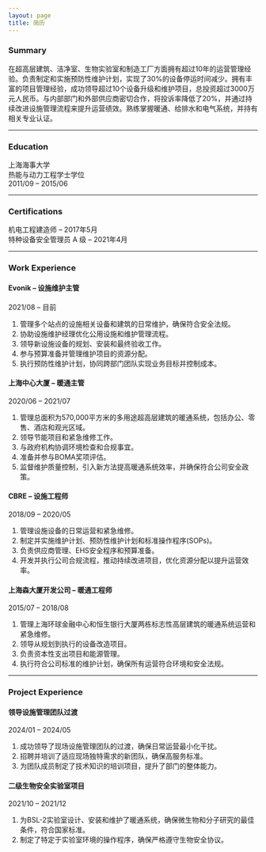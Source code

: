 ```yaml
---
layout: page
title: 简历
---
```


### Summary
在超高层建筑、洁净室、生物实验室和制造工厂方面拥有超过10年的运营管理经验。负责制定和实施预防性维护计划，实现了30%的设备停运时间减少。拥有丰富的项目管理经验，成功领导超过10个设备升级和维护项目，总投资超过3000万元人民币。与内部部门和外部供应商密切合作，将投诉率降低了20%，并通过持续改进设施管理流程来提升运营绩效。熟练掌握暖通、给排水和电气系统，并持有相关专业认证。

---

### Education
上海海事大学   
热能与动力工程学士学位    
2011/09 – 2015/06  

---

### Certifications
机电工程建造师 – 2017年5月  
特种设备安全管理员 A 级 – 2021年4月  

---

### Work Experience

#### Evonik – 设施维护主管    
2021/08 – 目前    
1. 管理多个站点的设施相关设备和建筑的日常维护，确保符合安全法规。
2. 协助设施维护经理优化公用设施和维护管理流程。
3. 领导新设施设备的规划、安装和最终验收工作。
4. 参与预算准备并管理维护项目的资源分配。
5. 执行预防性维护计划，协同跨部门团队实现业务目标并控制成本。


#### 上海中心大厦 – 暖通主管    
2020/06 – 2021/07    
1. 管理总面积为570,000平方米的多用途超高层建筑的暖通系统，包括办公、零售、酒店和观光区域。
2. 领导节能项目和紧急维修工作。
3. 与政府机构协调环境检查和合规事宜。
4. 准备并参与BOMA奖项评估。
5. 监督维护质量控制，引入新方法提高暖通系统效率，并确保符合公司安全政策。


#### CBRE – 设施工程师    
2018/09 – 2020/05    
1. 管理设施设备的日常运营和紧急维修。
2. 制定并实施维护计划、预防性维护计划和标准操作程序(SOPs)。
3. 负责供应商管理、EHS安全程序和预算准备。
4. 开发并执行公司合规流程，推动持续改进项目，优化资源分配以提升运营效率。


#### 上海森大厦开发公司 – 暖通工程师    
2015/07 – 2018/08    
1. 管理上海环球金融中心和恒生银行大厦两栋标志性高层建筑的暖通系统运营和紧急维修。
2. 领导从规划到执行的设备改造项目。
3. 负责资本性支出项目和能源管理。
4. 执行符合公司标准的维护计划，确保所有运营符合环境和安全法规。

---

### Project Experience

#### 领导设施管理团队过渡    
2024/01 – 2024/05    
1. 成功领导了现场设施管理团队的过渡，确保日常运营最小化干扰。
2. 招聘并培训了适应现场独特需求的新团队，确保高服务标准。
3. 为团队成员制定了技术知识的培训项目，提升了部门的整体能力。

#### 二级生物安全实验室项目    
2021/10 – 2021/12    
1. 为BSL-2实验室设计、安装和维护了暖通系统，确保微生物和分子研究的最佳条件，符合国家标准。
2. 制定了特定于实验室环境的操作程序，确保严格遵守生物安全协议。
